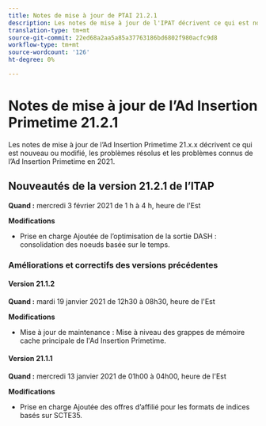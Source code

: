 ```yaml
---
title: Notes de mise à jour de PTAI 21.2.1
description: Les notes de mise à jour de l'IPAT décrivent ce qui est nouveau ou modifié, les problèmes résolus et connus de l'Ad Insertion Primetime en 2021.
translation-type: tm+mt
source-git-commit: 22ed68a2aa5a85a37763186bd6802f980acfc9d8
workflow-type: tm+mt
source-wordcount: '126'
ht-degree: 0%

---
```



# Notes de mise à jour de l’Ad Insertion Primetime 21.2.1

Les notes de mise à jour de l’Ad Insertion Primetime 21.x.x décrivent ce qui est nouveau ou modifié, les problèmes résolus et les problèmes connus de l’Ad Insertion Primetime en 2021.

## Nouveautés de la version 21.2.1 de l’ITAP

**Quand :** mercredi 3 février 2021 de 1 h à 4 h, heure de l&#39;Est

**Modifications**

* Prise en charge Ajoutée de l’optimisation de la sortie DASH : consolidation des noeuds basée sur le temps.

### Améliorations et correctifs des versions précédentes

#### Version 21.1.2

**Quand :** mardi 19 janvier 2021 de 12h30 à 08h30, heure de l&#39;Est

**Modifications**

* Mise à jour de maintenance : Mise à niveau des grappes de mémoire cache principale de l&#39;Ad Insertion Primetime.

#### Version 21.1.1

**Quand :** mercredi 13 janvier 2021 de 01h00 à 04h00, heure de l&#39;Est

**Modifications**

* Prise en charge Ajoutée des offres d’affilié pour les formats de indices basés sur SCTE35.